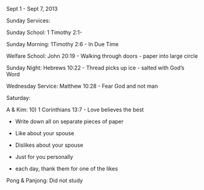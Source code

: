 Sept 1 - Sept 7, 2013

Sunday Services:

 Sunday School: 1 Timothy 2:1-

 Sunday Morning: 1Timothy 2:6 - In Due Time

 Welfare School: John 20:19 - Walking through doors - paper into large circle

 Sunday Night: Hebrews 10:22 - Thread picks up ice - salted with God’s Word

Wednesday Service: Matthew 10:28 - Fear God and not man

Saturday:

 A & Kim: 10) 1 Corinthians 13:7 - Love believes the best 

 - Write down all on separate pieces of paper

 - Like about your spouse

 - Dislikes about your spouse

 - Just for you personally

 - each day, thank them for one of the likes

 Pong & Panjong: Did not study
